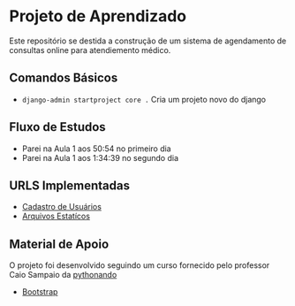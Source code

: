 # Projeto de Aprendizado

Este repositório se destida a construção de um sistema de agendamento de consultas online para atendiemento médico.

## Comandos Básicos

- ``django-admin startproject core .`` Cria um projeto novo do django

## Fluxo de Estudos

- Parei na Aula 1 aos 50:54 no primeiro dia
- Parei na Aula 1 aos 1:34:39 no segundo dia

## URLS Implementadas

- [Cadastro de Usuários](http://127.0.0.1:8000/users/register/)
- [Arquivos Estatícos](http://127.0.0.1:8000/static/global/css/base.css)

## Material de Apoio

O projeto foi desenvolvido seguindo um curso fornecido pelo professor Caio Sampaio da [pythonando](https://www.youtube.com/@pythonando)

- [Bootstrap](https://getbootstrap.com/)

